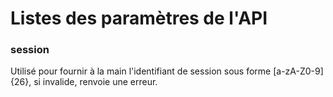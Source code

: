 Listes des paramètres de l'API
===============

### session
Utilisé pour fournir à la main l'identifiant de session sous forme [a-zA-Z0-9]{26}, si invalide, renvoie une erreur.
